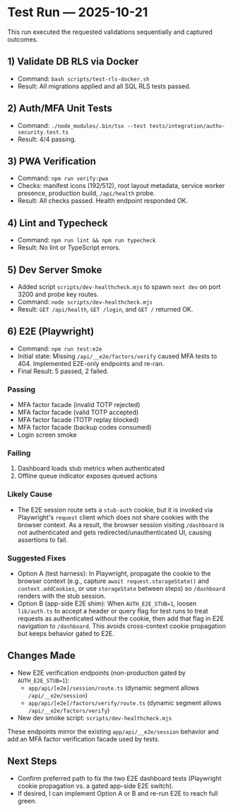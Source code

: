 # Test Run — 2025-10-21

This run executed the requested validations sequentially and captured outcomes.

## 1) Validate DB RLS via Docker

- Command: `bash scripts/test-rls-docker.sh`
- Result: All migrations applied and all SQL RLS tests passed.

## 2) Auth/MFA Unit Tests

- Command:
  `./node_modules/.bin/tsx --test tests/integration/authx-security.test.ts`
- Result: 4/4 passing.

## 3) PWA Verification

- Command: `npm run verify:pwa`
- Checks: manifest icons (192/512), root layout metadata, service worker
  presence, production build, `/api/health` probe.
- Result: All checks passed. Health endpoint responded OK.

## 4) Lint and Typecheck

- Command: `npm run lint && npm run typecheck`
- Result: No lint or TypeScript errors.

## 5) Dev Server Smoke

- Added script `scripts/dev-healthcheck.mjs` to spawn `next dev` on port 3200
  and probe key routes.
- Command: `node scripts/dev-healthcheck.mjs`
- Result: `GET /api/health`, `GET /login`, and `GET /` returned OK.

## 6) E2E (Playwright)

- Command: `npm run test:e2e`
- Initial state: Missing `/api/__e2e/factors/verify` caused MFA tests to 404.
  Implemented E2E-only endpoints and re-ran.
- Final Result: 5 passed, 2 failed.

### Passing

- MFA factor facade (invalid TOTP rejected)
- MFA factor facade (valid TOTP accepted)
- MFA factor facade (TOTP replay blocked)
- MFA factor facade (backup codes consumed)
- Login screen smoke

### Failing

1. Dashboard loads stub metrics when authenticated
2. Offline queue indicator exposes queued actions

### Likely Cause

- The E2E session route sets a `stub-auth` cookie, but it is invoked via
  Playwright's `request` client which does not share cookies with the browser
  context. As a result, the browser session visiting `/dashboard` is not
  authenticated and gets redirected/unauthenticated UI, causing assertions to
  fail.

### Suggested Fixes

- Option A (test harness): In Playwright, propagate the cookie to the browser
  context (e.g., capture `await request.storageState()` and
  `context.addCookies`, or use `storageState` between steps) so `/dashboard`
  renders with the stub session.
- Option B (app-side E2E shim): When `AUTH_E2E_STUB=1`, loosen `lib/auth.ts` to
  accept a header or query flag for test runs to treat requests as authenticated
  without the cookie, then add that flag in E2E navigation to `/dashboard`. This
  avoids cross-context cookie propagation but keeps behavior gated to E2E.

## Changes Made

- New E2E verification endpoints (non-production gated by `AUTH_E2E_STUB=1`):
  - `app/api/[e2e]/session/route.ts` (dynamic segment allows
    `/api/__e2e/session`)
  - `app/api/[e2e]/factors/verify/route.ts` (dynamic segment allows
    `/api/__e2e/factors/verify`)
- New dev smoke script: `scripts/dev-healthcheck.mjs`

These endpoints mirror the existing `app/api/__e2e/session` behavior and add an
MFA factor verification facade used by tests.

## Next Steps

- Confirm preferred path to fix the two E2E dashboard tests (Playwright cookie
  propagation vs. a gated app-side E2E switch).
- If desired, I can implement Option A or B and re-run E2E to reach full green.
